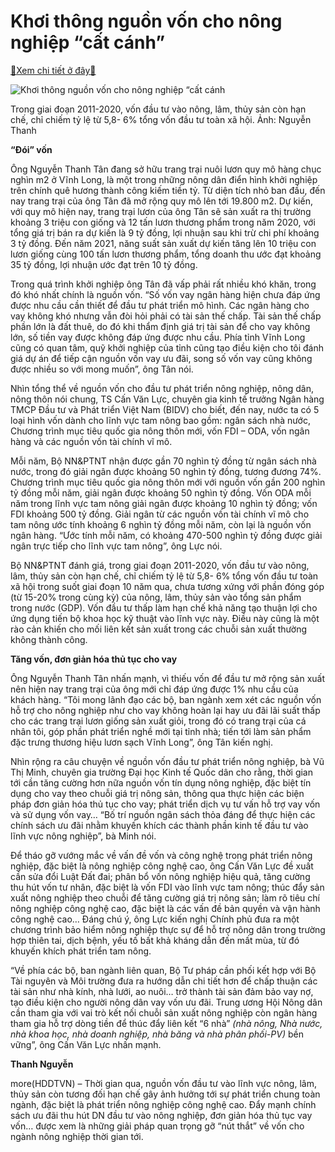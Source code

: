 Khơi thông nguồn vốn cho nông nghiệp “cất cánh”
===============================================

[:gift:Xem chi tiết ở đây:gift:](https://hddtvn.com/khoi-thong-nguon-von-cho-nong-nghiep-cat-canh/)



![Khơi thông nguồn vốn  cho nông nghiệp “cất cánh](https://haiquanonline.com.vn/stores/news_dataimages/anhntp/102020/14/16/in_article/5355_8-_4345_rau_quY.jpg?rt=20201014165357 "Khơi thông nguồn vốn  cho nông nghiệp “cất cánh")


Trong giai đoạn 2011-2020, vốn đầu tư vào nông, lâm, thủy sản còn hạn chế, chỉ chiếm tỷ lệ từ 5,8- 6% tổng vốn đầu tư toàn xã hội. Ảnh: Nguyễn Thanh



**“Đói” vốn**


Ông Nguyễn Thanh Tân đang sở hữu trang trại nuôi lươn quy mô hàng chục nghìn m2 ở Vĩnh Long, là một trong những nông dân điển hình khởi nghiệp trên chính quê hương thành công kiếm tiền tỷ. Từ diện tích nhỏ ban đầu, đến nay trang trại của ông Tân đã mở rộng quy mô lên tới 19.800 m2. Dự kiến, với quy mô hiện nay, trang trại lươn của ông Tân sẽ sản xuất ra thị trường khoảng 3 triệu con giống và 12 tấn lươn thương phẩm trong năm 2020, với tổng giá trị bán ra dự kiến là 9 tỷ đồng, lợi nhuận sau khi trừ chi phí khoảng 3 tỷ đồng. Đến năm 2021, năng suất sản xuất dự kiến tăng lên 10 triệu con lươn giống cùng 100 tấn lươn thương phẩm, tổng doanh thu ước đạt khoảng 35 tỷ đồng, lợi nhuận ước đạt trên 10 tỷ đồng.


Trong quá trình khởi nghiệp ông Tân đã vấp phải rất nhiều khó khăn, trong đó khó nhất chính là nguồn vốn. “Số vốn vay ngân hàng hiện chưa đáp ứng được nhu cầu cần thiết để đầu tư phát triển mô hình. Các ngân hàng cho vay không khó nhưng vẫn đòi hỏi phải có tài sản thế chấp. Tài sản thế chấp phần lớn là đất thuê, do đó khi thẩm định giá trị tài sản để cho vay không lớn, số tiền vay được không đáp ứng được nhu cầu. Phía tỉnh Vĩnh Long cũng có quan tâm, quỹ khởi nghiệp của tỉnh cũng tạo điều kiện cho tôi đánh giá dự án để tiếp cận nguồn vốn vay ưu đãi, song số vốn vay cũng không được nhiều so với mong muốn”, ông Tân nói.


Nhìn tổng thể về nguồn vốn cho đầu tư phát triển nông nghiệp, nông dân, nông thôn nói chung, TS Cấn Văn Lực, chuyên gia kinh tế trưởng Ngân hàng TMCP Đầu tư và Phát triển Việt Nam (BIDV) cho biết, đến nay, nước ta có 5 loại hình vốn dành cho lĩnh vực tam nông bao gồm: ngân sách nhà nước, Chương trình mục tiêu quốc gia nông thôn mới, vốn FDI – ODA, vốn ngân hàng và các nguồn vốn tài chính vĩ mô.


Mỗi năm, Bộ NN&PTNT nhận được gần 70 nghìn tỷ đồng từ ngân sách nhà nước, trong đó giải ngân được khoảng 50 nghìn tỷ đồng, tương đương 74%. Chương trình mục tiêu quốc gia nông thôn mới với nguồn vốn gần 200 nghìn tỷ đồng mỗi năm, giải ngân được khoảng 50 nghìn tỷ đồng. Vốn ODA mỗi năm trong lĩnh vực tam nông giải ngân được khoảng 10 nghìn tỷ đồng; vốn FDI khoảng 500 tỷ đồng. Giải ngân từ các nguồn vốn tài chính vĩ mô cho tam nông ước tính khoảng 6 nghìn tỷ đồng mỗi năm, còn lại là nguồn vốn ngân hàng. “Ước tính mỗi năm, có khoảng 470-500 nghìn tỷ đồng được giải ngân trực tiếp cho lĩnh vực tam nông”, ông Lực nói.


Bộ NN&PTNT đánh giá, trong giai đoạn 2011-2020, vốn đầu tư vào nông, lâm, thủy sản còn hạn chế, chỉ chiếm tỷ lệ từ 5,8- 6% tổng vốn đầu tư toàn xã hội trong suốt giai đoạn 10 năm qua, chưa tương xứng với phần đóng góp (từ 15-20% trong cùng kỳ) của nông, lâm, thủy sản vào tổng sản phẩm trong nước (GDP). Vốn đầu tư thấp làm hạn chế khả năng tạo thuận lợi cho ứng dụng tiến bộ khoa học kỹ thuật vào lĩnh vực này. Điều này cũng là một rào cản khiến cho mối liên kết sản xuất trong các chuỗi sản xuất thường không thành công.


**Tăng vốn, đơn giản hóa thủ tục cho vay**


Ông Nguyễn Thanh Tân nhấn mạnh, vì thiếu vốn để đầu tư mở rộng sản xuất nên hiện nay trang trại của ông mới chỉ đáp ứng được 1% nhu cầu của khách hàng. “Tôi mong lãnh đạo các bộ, ban ngành xem xét các nguồn vốn hỗ trợ cho nông nghiệp như cho vay không hoàn lại hay ưu đãi lãi suất thấp cho các trang trại lươn giống sản xuất giỏi, trong đó có trang trại của cá nhân tôi, góp phần phát triển nghề mới tại tỉnh nhà; tiến tới làm sản phẩm đặc trưng thương hiệu lươn sạch Vĩnh Long”, ông Tân kiến nghị.


Nhìn rộng ra câu chuyện về nguồn vốn đầu tư phát triển nông nghiệp, bà Vũ Thị Minh, chuyên gia trường Đại học Kinh tế Quốc dân cho rằng, thời gian tới cần tăng cường hơn nữa nguồn vốn tín dụng nông nghiệp, đặc biệt tín dụng cho vay theo chuỗi giá trị nông sản, thông qua thực hiện các biện pháp đơn giản hóa thủ tục cho vay; phát triển dịch vụ tư vấn hỗ trợ vay vốn và sử dụng vốn vay… “Bố trí nguồn ngân sách thỏa đáng để thực hiện các chính sách ưu đãi nhằm khuyến khích các thành phần kinh tế đầu tư vào lĩnh vực nông nghiệp”, bà Minh nói.


Để tháo gỡ vướng mắc về vấn đề vốn và công nghệ trong phát triển nông nghiệp, đặc biệt là nông nghiệp công nghệ cao, ông Cấn Văn Lực đề xuất cần sửa đổi Luật Đất đai; phân bổ vốn nông nghiệp hiệu quả, tăng cường thu hút vốn tư nhân, đặc biệt là vốn FDI vào lĩnh vực tam nông; thúc đẩy sản xuất nông nghiệp theo chuỗi để tăng cường giá trị nông sản; làm rõ tiêu chí nông nghiệp công nghệ cao, đặc biệt là các vấn đề bản quyền và vận hành công nghệ cao… Đáng chú ý, ông Lực kiến nghị Chính phủ đưa ra một chương trình bảo hiểm nông nghiệp thực sự để hỗ trợ nông dân trong trường hợp thiên tai, dịch bệnh, yếu tố bất khả kháng dẫn đến mất mùa, từ đó khuyến khích phát triển tam nông.


“Về phía các bộ, ban ngành liên quan, Bộ Tư pháp cần phối kết hợp với Bộ Tài nguyên và Môi trường đưa ra hướng dẫn chi tiết hơn để chấp thuận các tài sản như nhà kính, nhà lưới, ao nuôi… trở thành tài sản đảm bảo vay nợ, tạo điều kiện cho người nông dân vay vốn ưu đãi. Trung ương Hội Nông dân cần tham gia với vai trò kết nối chuỗi sản xuất nông nghiệp còn ngân hàng tham gia hỗ trợ dòng tiền để thúc đẩy liên kết “6 nhà” *(nhà nông, Nhà nước, nhà khoa học, nhà doanh nghiệp, nhà băng và nhà phân phối-PV)* bền vững”, ông Cấn Văn Lực nhấn mạnh.




**Thanh Nguyễn**



more(HDDTVN) – Thời gian qua, nguồn vốn đầu tư vào lĩnh vực nông, lâm, thủy sản còn tương đối hạn chế gây ảnh hưởng tới sự phát triển chung toàn ngành, đặc biệt là phát triển nông nghiệp công nghệ cao. Đẩy mạnh chính sách ưu đãi thu hút DN đầu tư vào nông nghiệp, đơn giản hóa thủ tục vay vốn… được xem là những giải pháp quan trọng gỡ “nút thắt” về vốn cho ngành nông nghiệp thời gian tới.

